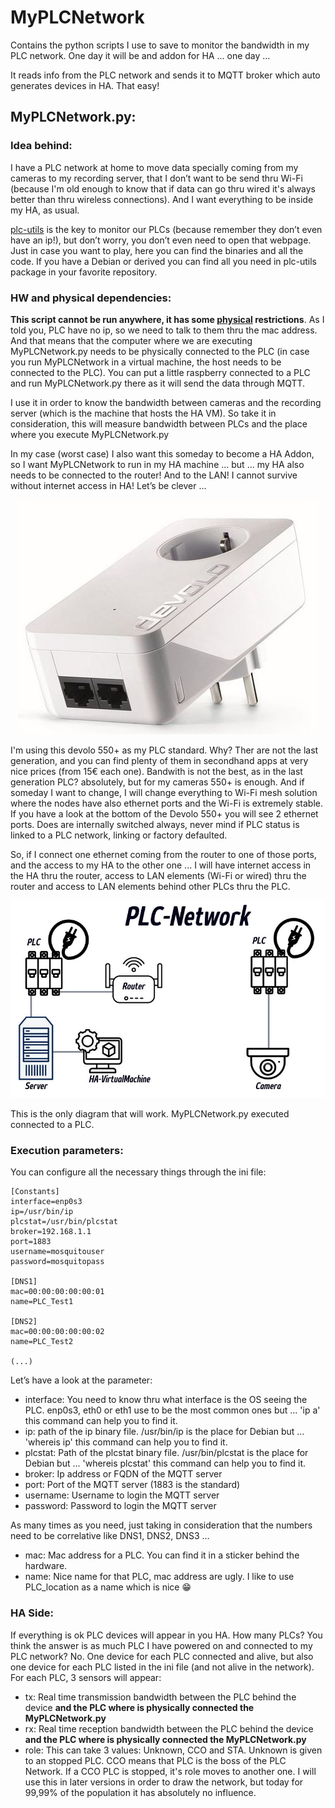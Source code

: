 # MyPLCNetwork

Contains the python scripts I use to save to monitor the bandwidth in my PLC network. One day it will be and addon for HA ... one day ...

It reads info from the PLC network and sends it to MQTT broker which auto generates devices in HA. That easy!

## MyPLCNetwork.py:
### Idea behind:

I have a PLC network at home to move data specially coming from my cameras to my recording server, that I don’t want to be send thru Wi-Fi (because I'm old enough to know that if data can go thru wired it's always better than thru wireless connections). And I want everything to be inside my HA, as usual.

[plc-utils](https://github.com/qca/open-plc-utils) is the key to monitor our PLCs (because remember they don’t even have an ip!), but don’t worry, you don’t even need to open that webpage. Just in case you want to play, here you can find the binaries and all the code. If you have a Debian or derived you can find all you need in plc-utils package in your favorite repository.

### HW and physical dependencies:

**This script cannot be run anywhere, it has some <ins>physical</ins> restrictions**. As I told you, PLC have no ip, so we need to talk to them thru the mac address. And that means that the computer where we are executing MyPLCNetwork.py needs to be physically connected to the PLC (in case you run MyPLCNetwork in a virtual machine, the host needs to be connected to the PLC). You can put a little raspberry connected to a PLC and run MyPLCNetwork.py there as it will send the data through MQTT.

I use it in order to know the bandwidth between cameras and the recording server (which is the machine that hosts the HA VM). So take it in consideration, this will measure bandwidth between PLCs and the place where you execute MyPLCNetwork.py

In my case (worst case) I also want this someday to become a HA Addon, so I want MyPLCNetwork to run in my HA machine ... but ... my HA also needs to be connected to the router! And to the LAN! I cannot survive without internet access in HA! Let’s be clever ...

<p align="center">
  <img src="https://github.com/urri34/MyPLCNetwork/blob/main/Devolo.jpg" />
</p>

I'm using this devolo 550+ as my PLC standard. Why? Ther are not the last generation, and you can find plenty of them in secondhand apps at very nice prices (from 15€ each one). Bandwith is not the best, as in the last generation PLC? absolutely, but for my cameras 550+ is enough. And if someday I want to change, I will change everything to Wi-Fi mesh solution where the nodes have also ethernet ports and the Wi-Fi is extremely stable. If you have a look at the bottom of the Devolo 550+ you will see 2 ethernet ports. Does are internally switched always, never mind if PLC status is linked to a PLC network, linking or factory defaulted.

So, if I connect one ethernet coming from the router to one of those ports, and the access to my HA to the other one ... I will have internet access in the HA thru the router, access to LAN elements (Wi-Fi or wired) thru the router and access to LAN elements behind other PLCs thru the PLC.

<p align="center">
  <img src="https://github.com/urri34/MyPLCNetwork/blob/main/Diagram.jpg" />
</p>

This is the only diagram that will work. MyPLCNetwork.py executed connected to a PLC.

### Execution parameters:

You can configure all the necessary things through the ini file:

```
[Constants]
interface=enp0s3
ip=/usr/bin/ip
plcstat=/usr/bin/plcstat
broker=192.168.1.1
port=1883
username=mosquitouser
password=mosquitopass

[DNS1]
mac=00:00:00:00:00:01
name=PLC_Test1

[DNS2]
mac=00:00:00:00:00:02
name=PLC_Test2

(...)
```

Let’s have a look at the parameter:

- interface: You need to know thru what interface is the OS seeing the PLC. enp0s3, eth0 or eth1 use to be the most common ones but ... 'ip a' this command can help you to find it.
- ip: path of the ip binary file. /usr/bin/ip is the place for Debian but ... 'whereis ip' this command can help you to find it.
- plcstat: Path of the plcstat binary file. /usr/bin/plcstat is the place for Debian but ... 'whereis plcstat' this command can help you to find it.
- broker: Ip address or FQDN of the MQTT server
- port: Port of the MQTT server (1883 is the standard)
- username: Username to login the MQTT server
- password: Password to login the MQTT server

As many times as you need, just taking in consideration that the numbers need to be correlative like DNS1, DNS2, DNS3 ...

- mac: Mac address for a PLC. You can find it in a sticker behind the hardware.
- name: Nice name for that PLC, mac address are ugly. I like to use PLC_location as a name which is nice :grin:

### HA Side:

If everything is ok PLC devices will appear in you HA. How many PLCs? You think the answer is as much PLC I have powered on and connected to my PLC network? No. One device for each PLC connected and alive, but also one device for each PLC listed in the ini file (and not alive in the network). For each PLC, 3 sensors will appear:

- tx: Real time transmission bandwidth between the PLC behind the device **and the PLC where is physically connected the MyPLCNetwork.py**
- rx: Real time reception bandwidth between the PLC behind the device **and the PLC where is physically connected the MyPLCNetwork.py**
- role: This can take 3 values: Unknown, CCO and STA. Unknown is given to an stopped PLC. CCO means that PLC is the boss of the PLC Network. If a CCO PLC is stopped, it's role moves to another one. I will use this in later versions in order to draw the network, but today for 99,99% of the population it has absolutely no influence.
